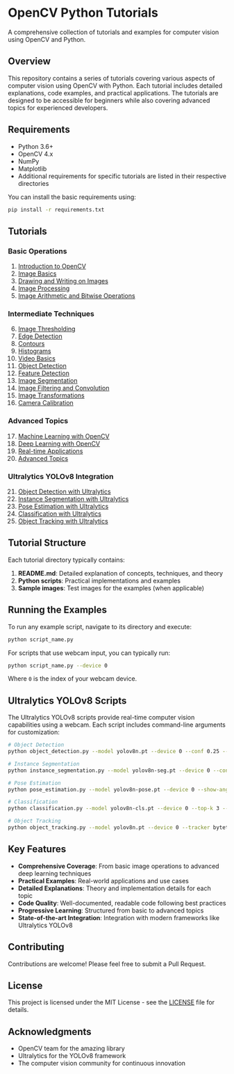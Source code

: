 # OpenCV Python Tutorials

A comprehensive collection of tutorials and examples for computer vision using OpenCV and Python.

## Overview

This repository contains a series of tutorials covering various aspects of computer vision using OpenCV with Python. Each tutorial includes detailed explanations, code examples, and practical applications. The tutorials are designed to be accessible for beginners while also covering advanced topics for experienced developers.

## Requirements

- Python 3.6+
- OpenCV 4.x
- NumPy
- Matplotlib
- Additional requirements for specific tutorials are listed in their respective directories

You can install the basic requirements using:

```bash
pip install -r requirements.txt
```

## Tutorials

### Basic Operations
1. [Introduction to OpenCV](01_introduction/README.md)
2. [Image Basics](02_image_basics/README.md)
3. [Drawing and Writing on Images](03_drawing/README.md)
4. [Image Processing](04_image_processing/README.md)
5. [Image Arithmetic and Bitwise Operations](05_image_operations/README.md)

### Intermediate Techniques
6. [Image Thresholding](06_thresholding/README.md)
7. [Edge Detection](07_edge_detection/README.md)
8. [Contours](08_contours/README.md)
9. [Histograms](09_histograms/README.md)
10. [Video Basics](10_video_basics/README.md)
11. [Object Detection](11_object_detection/README.md)
12. [Feature Detection](12_feature_detection/README.md)
13. [Image Segmentation](13_image_segmentation/README.md)
14. [Image Filtering and Convolution](14_filtering/README.md)
15. [Image Transformations](15_transformations/README.md)
16. [Camera Calibration](16_camera_calibration/README.md)

### Advanced Topics
17. [Machine Learning with OpenCV](17_machine_learning/README.md)
18. [Deep Learning with OpenCV](18_deep_learning/README.md)
19. [Real-time Applications](19_realtime_applications/README.md)
20. [Advanced Topics](20_advanced_topics/README.md)

### Ultralytics YOLOv8 Integration
21. [Object Detection with Ultralytics](21_object_detection_ultralytics/README.md)
22. [Instance Segmentation with Ultralytics](22_instance_segmentation_ultralytics/README.md)
23. [Pose Estimation with Ultralytics](23_pose_estimation_ultralytics/README.md)
24. [Classification with Ultralytics](24_classification_ultralytics/README.md)
25. [Object Tracking with Ultralytics](25_object_tracking_ultralytics/README.md)

## Tutorial Structure

Each tutorial directory typically contains:

1. **README.md**: Detailed explanation of concepts, techniques, and theory
2. **Python scripts**: Practical implementations and examples
3. **Sample images**: Test images for the examples (when applicable)

## Running the Examples

To run any example script, navigate to its directory and execute:

```bash
python script_name.py
```

For scripts that use webcam input, you can typically run:

```bash
python script_name.py --device 0
```

Where `0` is the index of your webcam device.

## Ultralytics YOLOv8 Scripts

The Ultralytics YOLOv8 scripts provide real-time computer vision capabilities using a webcam. Each script includes command-line arguments for customization:

```bash
# Object Detection
python object_detection.py --model yolov8n.pt --device 0 --conf 0.25 --show-fps

# Instance Segmentation
python instance_segmentation.py --model yolov8n-seg.pt --device 0 --conf 0.25 --show-fps

# Pose Estimation
python pose_estimation.py --model yolov8n-pose.pt --device 0 --show-angles --show-fps

# Classification
python classification.py --model yolov8n-cls.pt --device 0 --top-k 3 --show-fps

# Object Tracking
python object_tracking.py --model yolov8n.pt --device 0 --tracker bytetrack --show-trajectories --show-fps
```

## Key Features

- **Comprehensive Coverage**: From basic image operations to advanced deep learning techniques
- **Practical Examples**: Real-world applications and use cases
- **Detailed Explanations**: Theory and implementation details for each topic
- **Code Quality**: Well-documented, readable code following best practices
- **Progressive Learning**: Structured from basic to advanced topics
- **State-of-the-art Integration**: Integration with modern frameworks like Ultralytics YOLOv8

## Contributing

Contributions are welcome! Please feel free to submit a Pull Request.

## License

This project is licensed under the MIT License - see the [LICENSE](LICENSE) file for details.

## Acknowledgments

- OpenCV team for the amazing library
- Ultralytics for the YOLOv8 framework
- The computer vision community for continuous innovation
